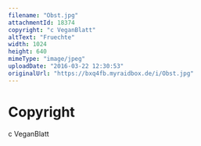 ```yaml
---
filename: "Obst.jpg"
attachmentId: 18374
copyright: "c VeganBlatt"
altText: "Fruechte"
width: 1024
height: 640
mimeType: "image/jpeg"
uploadDate: "2016-03-22 12:30:53"
originalUrl: "https://bxq4fb.myraidbox.de/i/Obst.jpg"
---
```


# Copyright

c VeganBlatt
